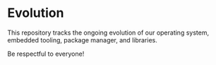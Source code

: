 # Evolution

This repository tracks the ongoing evolution of our operating system, embedded tooling, package manager, and libraries.

Be respectful to everyone!
